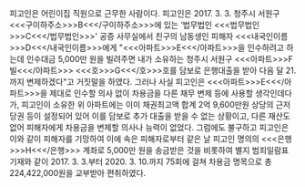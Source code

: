 피고인은 어린이집 직원으로 근무한 사람이다. 피고인은 2017. 3. 3. 청주시 서원구 <<<구이하주소>>>B<<</구이하주소>>>에 있는 ‘법무법인 <<<법무법인>>>C<<</법무법인>>>' 공증 사무실에서 친구의 남동생인 피해자 <<<내국인이름>>>D<<</내국인이름>>>에게 "<<<아파트>>>E<<</아파트>>>을 인수하려고 하는데 인수대금 5,000만 원을 빌려주면 내가 소유하는 청주시 서원구 <<<아파트>>>F빌<<</아파트>>> <<<호>>>G<<</호>>>호를 담보로 은행대출을 받아 다음 달 21.까지 변제하겠다"고 거짓말을 하였다. 그러나 사실 피고인은 <<<아파트>>>E<<</아파트>>>을 제대로 인수할 의사 없이 차용금을 다른 채무 변제 등에 사용할 생각인데다가, 피고인이 소유한 위 아파트에는 이미 채권최고액 합계 2억 9,600만원 상당의 근저당권 등이 설정되어 있어 이를 담보로 추가 대출을 받을 수 없는 상황이고, 다른 재산도 없어 피해자에게 차용금을 변제할 의사나 능력이 없었다. 그럼에도 불구하고 피고인은 이와 같이 피해자를 기망하여 이에 속은 피해자로부터 같은 날 피고인 명의의 <<<은행>>>H<<</은행>>> 계좌로 5,000만 원을 송금받은 것을 비롯하여 별지 범죄일람표 기재와 같이 2017. 3. 3.부터 2020. 3. 10.까지 75회에 걸쳐 차용금 명목으로 총 224,422,000원을 교부받아 편취하였다.